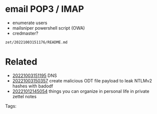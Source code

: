 # email POP3 / IMAP
- enumerate users
- mailsniper powershell script (OWA)
- credmaster?

` zet/20221003151176/README.md `

# Related

- [20221003151195](/zet/20221003151195/README.md) DNS
- [20221003150357](/zet/20221003150357/README.md) create malicious ODT file payload to leak NTLMv2 hashes with badodf
- [20221012145054](/zet/20221012145054/README.md) things you can organize in personal life in private zettel notes

Tags:

    
